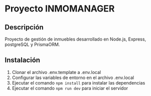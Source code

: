 # Proyecto INMOMANAGER

## Descripción
Proyecto de gestión de inmuebles desarrollado en Node.js, Express, postgreSQL y PrismaORM.

## Instalación
1. Clonar el archivo .env.template a .env.local
2. Configurar las variables de entorno en el archivo .env.local
3. Ejecutar el comando `npm install` para instalar las dependencias
4. Ejecutar el comando `npm run dev` para iniciar el servidor